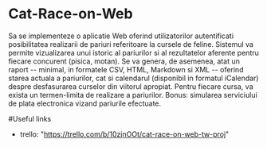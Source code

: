 # Cat-Race-on-Web
Sa se implementeze o aplicatie Web oferind utilizatorilor autentificati posibilitatea realizarii de pariuri referitoare la cursele de feline. Sistemul va permite vizualizarea unui istoric al pariurilor si al rezultatelor aferente pentru fiecare concurent (pisica, motan). Se va genera, de asemenea, atat un raport -- minimal, in formatele CSV, HTML, Markdown si XML -- oferind starea actuala a pariurilor, cat si calendarul (disponibil in formatul iCalendar) despre desfasurarea curselor din viitorul apropiat. Pentru fiecare cursa, va exista un termen-limita de realizare a pariurilor. Bonus: simularea serviciului de plata electronica vizand pariurile efectuate.

#Useful links
- trello: "https://trello.com/b/10zjnOOt/cat-race-on-web-tw-proj"
